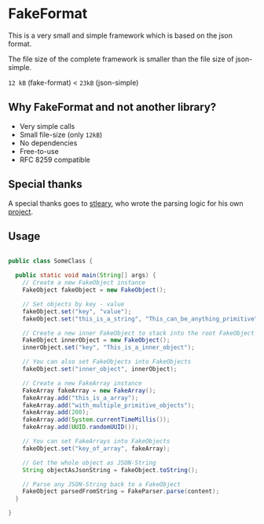 # FakeFormat

This is a very small and simple framework which is based on the json format.

The file size of the complete framework is smaller than the file size of json-simple.

``12 kB`` (fake-format) < ``23kB`` (json-simple)

## Why FakeFormat and not another library?

* Very simple calls
* Small file-size (only ``12kB``)
* No dependencies
* Free-to-use
* RFC 8259 compatible

## Special thanks

A special thanks goes to [stleary](https://github.com/stleary), who wrote the parsing logic for his own [project](https://github.com/stleary/JSON-java).

## Usage

````java

public class SomeClass {

  public static void main(String[] args) {
    // Create a new FakeObject instance
    FakeObject fakeObject = new FakeObject();

    // Set objects by key - value
    fakeObject.set("key", "value");
    fakeObject.set("this_is_a_string", "This_can_be_anything_primitive");

    // Create a new inner FakeObject to stack into the root FakeObject 
    FakeObject innerObject = new FakeObject();
    innerObject.set("key", "This_is_a_inner_object");

    // You can also set FakeObjects into FakeObjects
    fakeObject.set("inner_object", innerObject);

    // Create a new FakeArray instance
    FakeArray fakeArray = new FakeArray();
    fakeArray.add("this_is_a_array");
    fakeArray.add("with_multiple_primitive_objects");
    fakeArray.add(200);
    fakeArray.add(System.currentTimeMillis());
    fakeArray.add(UUID.randomUUID());

    // You can set FakeArrays into FakeObjects
    fakeObject.set("key_of_array", fakeArray);

    // Get the whole object as JSON-String
    String objectAsJsonString = fakeObject.toString();

    // Parse any JSON-String back to a FakeObject
    FakeObject parsedFromString = FakeParser.parse(content);
  }

}

````